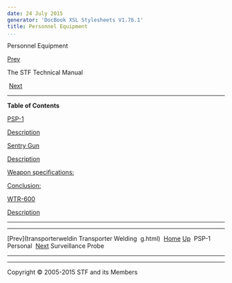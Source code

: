 ```yaml
---
date: 24 July 2015
generator: 'DocBook XSL Stylesheets V1.76.1'
title: Personnel Equipment
...
```


Personnel Equipment

[Prev](transporterwelding.html) 

The STF Technical Manual

 [Next](psp-1.html)

* * * * *

**Table of Contents**

[PSP-1](psp-1.html)

[Description](psp-1.html#idp140478707031824)

[Sentry Gun](sentrygun.html)

[Description](sentrygun.html#idp140478707062096)

[Weapon specifications:](sentrygun.html#idp140478707065392)

[Conclusion:](sentrygun.html#idp140478707085232)

[WTR-600](wtr-600.html)

[Description](wtr-600.html#idp140478707100352)

* * * * *

  ------------------------ ------------------------ ------------------------
  [Prev](transporterweldin Transporter Welding 
  g.html)                  [Home](../index.html)
  [Up](index.html)          PSP-1 Personal
   [Next](psp-1.html)      Surveillance Probe
  ------------------------ ------------------------ ------------------------

* * * * *

Copyright © 2005-2015 STF and its Members
